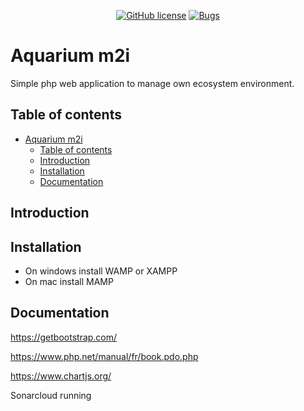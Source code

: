 <div align="center">

[![GitHub license](https://img.shields.io/github/license/Edenskull/aquarium-connecte-m2i?color=blue&style=for-the-badge)](https://github.com/Edenskull/aquarium-connecte-m2i/blob/master/LICENSE)
[![Bugs](https://sonarcloud.io/api/project_badges/measure?project=Edenskull_aquarium-connecte-m2i&metric=bugs)](https://sonarcloud.io/dashboard?id=Edenskull_aquarium-connecte-m2i)

</div>

# Aquarium m2i
Simple php web application to manage own ecosystem environment.

## Table of contents
- [Aquarium m2i](#aquarium-m2i)
  - [Table of contents](#table-of-contents)
  - [Introduction](#introduction)
  - [Installation](#installation)
  - [Documentation](#documentation)

## Introduction



## Installation

* On windows install WAMP or XAMPP
* On mac install MAMP

## Documentation

https://getbootstrap.com/

https://www.php.net/manual/fr/book.pdo.php

https://www.chartjs.org/

Sonarcloud running
